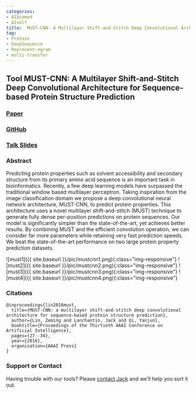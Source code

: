 ```yaml
---
categories:
- AIbiomed
- AIself
title:  MUST-CNN- A Multilayer Shift-and-Stitch Deep Convolutional Architecture for Sequence-based Protein Structure Prediction
tag:
- Protein
- DeepSequence 
- Represent-ngram
- multi-transfer
---
```


<a name="mustcnn"></a>
## Tool MUST-CNN: A Multilayer Shift-and-Stitch Deep Convolutional Architecture for Sequence-based Protein Structure Prediction

### [Paper](https://arxiv.org/abs/1605.03004)


### [GitHub](https://github.com/DeepLearning4BioSeqText/Paper16-AAAI-MUST-CNN)


### [Talk Slides ](https://github.com/DeepLearning4BioSeqText/Paper16-AAAI-MUST-CNN/blob/master/paper/2016-AAAIt.pdf)

### Abstract
Predicting protein properties such as solvent accessibility and secondary structure from its primary amino acid sequence is an important task in bioinformatics. Recently, a few deep learning models have surpassed the traditional window based multilayer perceptron. Taking inspiration from the image classification domain we propose a deep convolutional neural network architecture, MUST-CNN, to predict protein properties. This architecture uses a novel multilayer shift-and-stitch (MUST) technique to generate fully dense per-position predictions on protein sequences. Our model is significantly simpler than the state-of-the-art, yet achieves better results. By combining MUST and the efficient convolution operation, we can consider far more parameters while retaining very fast prediction speeds. We beat the state-of-the-art performance on two large protein property prediction datasets.



![must1]({{ site.baseurl }}/pic/mustcnn1.png){:class="img-responsive"}
![must2]({{ site.baseurl }}/pic/mustcnn2.png){:class="img-responsive"}
![must3]({{ site.baseurl }}/pic/mustcnn3.png){:class="img-responsive"}
![must4]({{ site.baseurl }}/pic/mustcnn4.png){:class="img-responsive"}


### Citations

```
@inproceedings{lin2016must,
  title={MUST-CNN: a multilayer shift-and-stitch deep convolutional architecture for sequence-based protein structure prediction},
  author={Lin, Zeming and Lanchantin, Jack and Qi, Yanjun},
  booktitle={Proceedings of the Thirtieth AAAI Conference on Artificial Intelligence},
  pages={27--34},
  year={2016},
  organization={AAAI Press}
}
```




### Support or Contact

Having trouble with our tools? Please [contact Jack](mailto:jacklanchantin@gmail.com) and we’ll help you sort it out.
